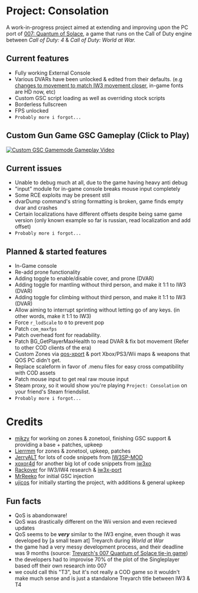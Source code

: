 # Project: Consolation

A work-in-progress project aimed at extending and improving upon the PC port of [007: Quantum of Solace](https://en.wikipedia.org/wiki/007:_Quantum_of_Solace), a game that runs on the Call of Duty engine between <i>Call of Duty: 4</i> & <i>Call of Duty: World at War.</i>

 ## Current features
 - Fully working External Console
 - Various DVARs have been unlocked & edited from their defaults. (e.g [changes to movement to match IW3 movement closer](https://youtu.be/5LNlgfV1z-k), in-game fonts are HD now, etc)
 - Custom GSC script loading as well as overriding stock scripts
 - Borderless fullscreen
 - FPS unlocked
 - ``Probably more i forgot...``


## Custom Gun Game GSC Gameplay (Click to Play)
[![Custom GSC Gamemode Gameplay Video](https://img.youtube.com/vi/0Zu-5G9qdcg/maxresdefault.jpg)](https://www.youtube.com/watch?v=0Zu-5G9qdcg)


## Current issues
- Unable to debug much at all, due to the game having heavy anti debug
- "input" module for in-game console breaks mouse input completely
- Some RCE exploits may be present still
- dvarDump command's string formatting is broken, game finds empty dvar and crashes
- Certain localizations have different offsets despite being same game version (only known example so far is russian, read localization and add offset)
- ``Probably more i forgot...``

## Planned & started features
- In-Game console
- Re-add prone functionality
- Adding toggle to enable/disable cover, and prone (DVAR)
- Adding toggle for mantling without third person, and make it 1:1 to IW3 (DVAR)
- Adding toggle for climbing without third person, and make it 1:1 to IW3 (DVAR)
- Allow aiming to interrupt sprinting without letting go of any keys. (in other words, make it 1:1 to IW3)
- Force ``r_lodScale`` to ``0`` to prevent pop
- Patch ``com_maxfps``
- Patch overhead font for readability.
- Patch BG_GetPlayerMaxHealth to read DVAR & fix bot movement (Refer to other COD clients of the era)
- Custom Zones via [qos-xport](https://github.com/mjkzy/qos-xport/) & port Xbox/PS3/Wii maps & weapons that QOS PC didn't get.
- Replace scaleform in favor of .menu files for easy cross compatibility with COD assets
- Patch mouse input to get real raw mouse input
- Steam proxy, so it would show you're playing ``Project: Consolation`` on your friend's Steam friendslist.
- ``Probably more i forgot...``

# Credits 

 - [mjkzy](https://github.com/mjkzy) for working on zones & zonetool, finishing GSC support & providing a base + patches, upkeep
 - [Lierrmm](https://github.com/Lierrmm) for zones & zonetool, upkeep, patches
 - [JerryALT](https://github.com/JerryALT) for lots of code snippets from [IW3SP-MOD](https://github.com/JerryALT/iw3sp_mod)
 - [xoxor4d](https://github.com/xoxor4d) for another big lot of code snippets from [iw3xo](https://github.com/xoxor4d/iw3xo-dev)
 - [Rackover](https://github.com/Rackover) for IW3/IW4 research & [iw3x-port](https://github.com/iw4x/iw3x-port)
 - [MrReeko](https://github.com/MrReekoFTWxD) for initial GSC injection
 - [ujicos](https://github.com/ujicos) for initially starting the project, with additions & general upkeep

## Fun facts
- QoS is abandonware!
- QoS was drastically different on the Wii version and even recieved updates
- QoS seems to be <i><b>very</i></b> similar to the IW3 engine, even though it was developed by [a small team at] Treyarch during <i>World at War</i>
- the game had a very messy development process, and their deadline was 9 months (source: [Treyarch's 007 Quantum of Solace tie-in game](https://www.youtube.com/watch?v=bU4FkHVYYdU))
- the developers had to improvise 70% of the plot of the Singleplayer based off their own research into 007
- we could call this "T3", but it's not really a COD game so it wouldn't make much sense and is just a standalone Treyarch title between IW3 & T4
